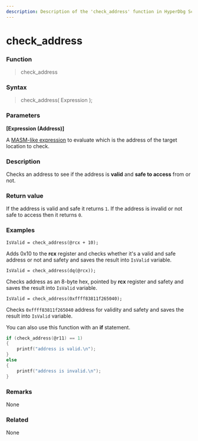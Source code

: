 ```yaml
---
description: Description of the 'check_address' function in HyperDbg Scripts
---
```


# check\_address

### Function

> check\_address

### Syntax

> check\_address( Expression );

### Parameters

**\[Expression (Address)]**

A [MASM-like expression](https://docs.hyperdbg.org/commands/scripting-language/assumptions-and-evaluations) to evaluate which is the address of the target location to check.

### Description

Checks an address to see if the address is **valid** and **safe to access** from or not.

### Return value

If the address is valid and safe it returns `1`. If the address is invalid or not safe to access then it returns `0`.

### Examples

`IsValid = check_address(@rcx + 10);`

Adds 0x10 to the **rcx** register and checks whether it's a valid and safe address or not and safety and saves the result into `IsValid` variable.

`IsValid = check_address(dq(@rcx));`

Checks address as an 8-byte hex, pointed by **rcx** register and safety and saves the result into `IsValid` variable.

`IsValid = check_address(0xffff83811f265040);`

Checks `0xffff83811f265040` address for validity and safety and saves the result into `IsValid` variable.

You can also use this function with an **if** statement.

```c
if (check_address(@r11) == 1) 
{ 
    printf("address is valid.\n");
}
else 
{
    printf("address is invalid.\n");
}
```

### Remarks

None

### Related

None
